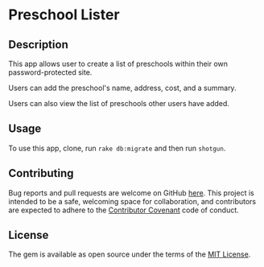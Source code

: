 # Preschool Lister

## Description
This app allows user to create a list of preschools within their own password-protected site. 

Users can add the preschool's name, address, cost, and a summary. 

Users can also view the list of preschools other users have added. 


## Usage

To use this app, clone, run `rake db:migrate` and then run `shotgun`.

## Contributing

Bug reports and pull requests are welcome on GitHub [here](https://github.com/nadinesk/preschool_list). This project is intended to be a safe, welcoming space for collaboration, and contributors are expected to adhere to the [Contributor Covenant](contributor-covenant.org) code of conduct.

## License

The gem is available as open source under the terms of the [MIT License](http://opensource.org/licenses/MIT).